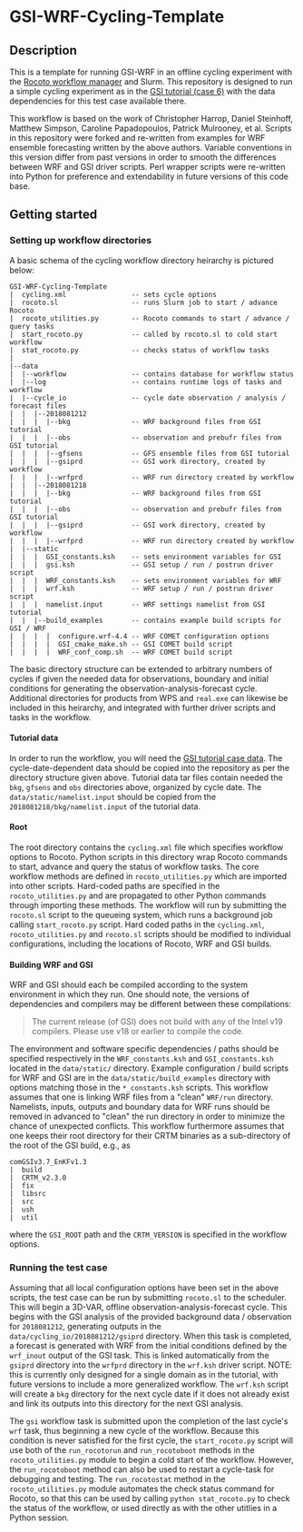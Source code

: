 # GSI-WRF-Cycling-Template

## Description
This is a template for running GSI-WRF in an offline cycling experiment with the
[Rocoto workflow manager](https://github.com/christopherwharrop/rocoto) and Slurm.
This repository is designed to run a simple cycling experiment as in the
[GSI tutorial (case 6)](https://dtcenter.ucar.edu/com-GSI/users/tutorial/online_tutorial/index_v3.7.php)
with the data dependencies for this test case available there.

This workflow is based on the work of Christopher Harrop, Daniel Steinhoff, Matthew Simpson,
Caroline Papadopoulos, Patrick Mulrooney, et al.  Scripts in this repository were
forked and re-written from examples for WRF ensemble forecasting written by the above
authors.  Variable conventions in this version differ from past versions in order
to smooth the differences between WRF and GSI driver scripts.
Perl wrapper scripts were re-written into Python for preference and extendability in future
versions of this code base.

## Getting started

### Setting up workflow directories 

A basic schema of the cycling workflow directory heirarchy is pictured below:
```
GSI-WRF-Cycling-Template
|  cycling.xml                -- sets cycle options
|  rocoto.sl                  -- runs Slurm job to start / advance Rocoto
|  rocoto_utilities.py        -- Rocoto commands to start / advance / query tasks
|  start_rocoto.py            -- called by rocoto.sl to cold start workflow
|  stat_rocoto.py             -- checks status of workflow tasks
|
|--data
|  |--workflow                -- contains database for workflow status
|  |--log                     -- contains runtime logs of tasks and workflow
|  |--cycle_io                -- cycle date observation / analysis / forecast files 
|  |  |--2018081212
|  |  |  |--bkg               -- WRF background files from GSI tutorial
|  |  |  |--obs               -- observation and prebufr files from GSI tutorial
|  |  |  |--gfsens            -- GFS ensemble files from GSI tutorial
|  |  |  |--gsiprd            -- GSI work directory, created by workflow
|  |  |  |--wrfprd            -- WRF run directory created by workflow
|  |  |--2018081218
|  |  |  |--bkg               -- WRF background files from GSI tutorial
|  |  |  |--obs               -- observation and prebufr files from GSI tutorial
|  |  |  |--gsiprd            -- GSI work directory, created by workflow
|  |  |  |--wrfprd            -- WRF run directory created by workflow
|  |--static
|  |  |  GSI_constants.ksh    -- sets environment variables for GSI
|  |  |  gsi.ksh              -- GSI setup / run / postrun driver script
|  |  |  WRF_constants.ksh    -- sets environment variables for WRF
|  |  |  wrf.ksh              -- WRF setup / run / postrun driver script 
|  |  |  namelist.input       -- WRF settings namelist from GSI tutorial
|  |  |--build_examples       -- contains example build scripts for GSI / WRF
|  |  |  |  configure.wrf-4.4 -- WRF COMET configuration options
|  |  |  |  GSI_cmake_make.sh -- GSI COMET build script
|  |  |  |  WRF_conf_comp.sh  -- WRF COMET build script
```
The basic directory structure can be extended to arbitrary numbers of cycles if given the
needed data for observations, boundary and initial conditions for generating the 
observation-analysis-forecast cycle.  Additional directories for products from WPS and
`real.exe` can likewise be included in this heirarchy, and integrated with further
driver scripts and tasks in the workflow.

#### Tutorial data
In order to run the workflow, you will need the
[GSI tutorial
case data](https://dtcenter.ucar.edu/com-GSI/users/tutorial/online_tutorial/releaseV3.7/data/download_data.php).
The cycle-date-dependent data should be copied into the repository as per the directory
structure given above. Tutorial data tar files contain needed the `bkg`, `gfsens`
and `obs` directories above, organized by cycle date.  The `data/static/namelist.input` should be copied from the
`2018081218/bkg/namelist.input` of the tutorial data.

#### Root
The root directory contains the `cycling.xml` file which specifies workflow options to
Rocoto.  Python scripts in this directory wrap Rocoto commands to start, advance and
query the status of workflow tasks.  The core workflow methods are defined in
`rocoto_utilities.py` which are imported into other scripts.  Hard-coded paths are specified
in the `rocoto_utilities.py` and are propagated to other Python commands through importing
these methods.
The workflow will run by submitting the `rocoto.sl` script to the queueing system, which
runs a background job calling `start_rocoto.py` script.
Hard coded paths in the `cycling.xml`, `rocoto_utilities.py` and `rocoto.sl` scripts
should be modified to individual configurations, including the locations of Rocoto, WRF and GSI
builds.

#### Building WRF and GSI
WRF and GSI should each be compiled according to the system environment in which they run.
One should note, the versions of dependencies and compilers may be different between these
compilations:
<blockquote>
The current release (of GSI) does not build with any of the Intel v19 compilers.
Please use v18 or earlier to compile the code.
</blockquote>

The environment and software specific dependencies / paths should be specified respectively 
in the `WRF_constants.ksh` and `GSI_constants.ksh` located in the 
`data/static/` directory.  Example configuration / build scripts for WRF and GSI are
in the `data/static/build_examples` directory with options matching those in the
`*_constants.ksh` scripts.  This workflow assumes that one is linking WRF files from a "clean"
`WRF/run` directory.  Namelists, inputs, outputs and boundary data for WRF runs should be
removed in advanced to "clean" the run directory in order to minimize the chance of
unexpected conflicts.  This workflow furthermore assumes that one keeps their root directory
for their CRTM binaries as a sub-directory of the root of the GSI build, e.g., as
```
comGSIv3.7_EnKFv1.3
|  build
|  CRTM_v2.3.0
|  fix
|  libsrc
|  src
|  ush
|  util
```
where the `GSI_ROOT` path and the `CRTM_VERSION` is specified in the workflow options. 

### Running the test case 
Assuming that all local configuration options have been set in the above scripts,
the test case can be run by submitting `rocoto.sl` to the scheduler.  This will begin a
3D-VAR, offline observation-analysis-forecast cycle.  This begins with the GSI analysis of
the provided background data / observation for `2018081212`, generating outputs in the
`data/cycling_io/2018081212/gsiprd` directory.  When this task is completed, a forecast
is generated with WRF from the initial conditions defined by the `wrf_inout` output of
the GSI task.  This is linked automatically from the `gsiprd` directory into the 
`wrfprd` directory in the `wrf.ksh` driver script.  NOTE: this is currently only designed
for a single domain as in the tutorial, with future versions to include a more generalized
workflow.  The `wrf.ksh` script will create a `bkg` directory for the next cycle date if it
does not already exist and link its outputs into this directory for the next GSI analysis.

The `gsi` workflow task is submitted upon the completion of the last cycle's `wrf` task,
thus beginning a new cycle of the workflow.  Because this condition is never satisfied for
the first cycle, the `start_rocoto.py` script will use both of the `run_rocotorun` and
`run_rocotoboot` methods in the `rocoto_utilities.py` module to begin a cold start of the
workflow.  However, the `run_rocotoboot` method can also be used to restart a cycle-task
for debugging and testing.  The `run_rocotostat` method in the `rocoto_utilities.py` module
automates the check status command for Rocoto, so that this can be used by calling
`python stat_rocoto.py`
to check the status of the workflow, or used directly as with the other utitlies in a Python
session.

